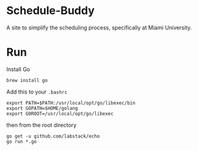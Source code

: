 # Schedule-Buddy
A site to simplify the scheduling process, specifically at Miami University.

# Run
Install Go

    brew install go

Add this to your `.bashrc`
```shell
export PATH=$PATH:/usr/local/opt/go/libexec/bin
export GOPATH=$HOME/golang
export GOROOT=/usr/local/opt/go/libexec
```
then from the root directory

    go get -u github.com/labstack/echo
    go run *.go
